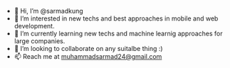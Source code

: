 - 👋 Hi, I’m @sarmadkung
- 👀 I’m interested in new techs and best approaches in mobile and web development. 
- 🌱 I’m currently learning new techs and machine learnig approaches for large companies.
- 💞️ I’m looking to collaborate on any suitalbe thing :)
- 📫 Reach me at muhammadsarmad24@gmail.com

<!---
sarmadkung/sarmadkung is a ✨ special ✨ repository because its `README.md` (this file) appears on your GitHub profile.
You can click the Preview link to take a look at your changes.
--->
